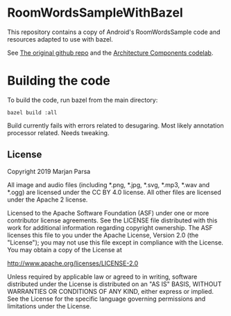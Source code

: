RoomWordsSampleWithBazel
========================

This repository contains a copy of Android's RoomWordsSample
code and resources adapted to use with bazel.

See [The original github
repo](https://github.com/googlecodelabs/android-room-with-a-view) and
the [Architecture Components
codelab](https://codelabs.developers.google.com/codelabs/android-room-with-a-view/index.html?index=..%2F..%2Findex#0).

Building the code
=================
To build the code, run bazel from the main directory:

`bazel build :all`

Build currently fails with errors related to desugaring. Most likely annotation processor related. Needs tweaking.

License
-------

Copyright 2019 Marjan Parsa

All image and audio files (including *.png, *.jpg, *.svg, *.mp3, *.wav
and *.ogg) are licensed under the CC BY 4.0 license. All other files are
licensed under the Apache 2 license.

Licensed to the Apache Software Foundation (ASF) under one or more contributor
license agreements.  See the LICENSE file distributed with this work for
additional information regarding copyright ownership.  The ASF licenses this
file to you under the Apache License, Version 2.0 (the "License"); you may not
use this file except in compliance with the License.  You may obtain a copy of
the License at

  http://www.apache.org/licenses/LICENSE-2.0

Unless required by applicable law or agreed to in writing, software
distributed under the License is distributed on an "AS IS" BASIS, WITHOUT
WARRANTIES OR CONDITIONS OF ANY KIND, either express or implied.  See the
License for the specific language governing permissions and limitations under
the License.
